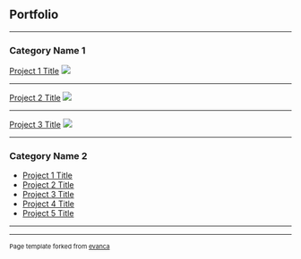 ## Portfolio

---

### Category Name 1 

[Project 1 Title](/sample_page)
<img src="images/dummy_thumbnail.jpg?raw=true"/>

---
[Project 2 Title](/pdf/sample_presentation.pdf)
<img src="images/dummy_thumbnail.jpg?raw=true"/>

---
[Project 3 Title](http://example.com/)
<img src="images/dummy_thumbnail.jpg?raw=true"/>

---

### Category Name 2

- [Project 1 Title](https://github.com/rwilliam4444/ansible-collection-compliance-windows-2012)
- [Project 2 Title](https://github.com/rwilliam4444/ansible-collection-compliance-windows-2016)
- [Project 3 Title](https://github.com/rwilliam4444/ansible-role-event-log-archiver-zip-move-to-eventlogs-folder)
- [Project 4 Title](https://github.com/rwilliam4444/ansible-role-windows-event-log-manager)
- [Project 5 Title](https://github.com/rwilliam4444/ansible-role-compliance-windows-firewall-policy-2012)

---




---
<p style="font-size:11px">Page template forked from <a href="https://github.com/evanca/quick-portfolio">evanca</a></p>
<!-- Remove above link if you don't want to attibute -->
